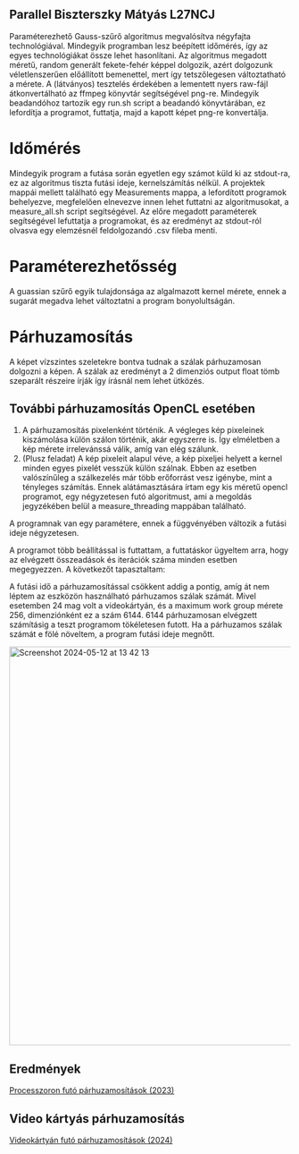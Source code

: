 ## Parallel Biszterszky Mátyás L27NCJ

Paraméterezhető Gauss-szűrő algoritmus megvalósítva négyfajta technológiával. Mindegyik programban lesz beépített időmérés, így az egyes technológiákat össze lehet hasonlítani. Az algoritmus megadott méretű, random generált fekete-fehér képpel dolgozik, azért dolgozunk véletlenszerűen előállított bemenettel, mert így tetszőlegesen változtatható a mérete. A (látványos) tesztelés érdekében a lementett nyers raw-fájl átkonvertálható az ffmpeg könyvtár segítségével png-re. Mindegyik beadandóhoz tartozik egy run.sh script a beadandó könyvtárában, ez lefordítja a programot, futtatja, majd a kapott képet png-re konvertálja.


# Időmérés

Mindegyik program a futása során egyetlen egy számot küld ki az stdout-ra, ez az algoritmus tiszta futási ideje, kernelszámítás nélkül. A projektek mappái mellett található egy Measurements mappa, a lefordított programok behelyezve, megfelelően elnevezve innen lehet futtatni az algoritmusokat, a measure_all.sh script segítségével. Az előre megadott paraméterek segítségével lefuttatja a programokat, és az eredményt az stdout-ról olvasva egy elemzésnél feldolgozandó .csv fileba menti.

# Paraméterezhetősség

A guassian szűrő egyik tulajdonsága az algalmazott kernel mérete, ennek a sugarát megadva lehet változtatni a program bonyolultságán.

# Párhuzamosítás

A képet vízszintes szeletekre bontva tudnak a szálak párhuzamosan dolgozni a képen. A szálak az eredményt a 2 dimenziós output float tömb szeparált részeire írják így írásnál nem lehet ütközés.

## További párhuzamosítás OpenCL esetében

1. A párhuzamosítás pixelenként történik. A végleges kép pixeleinek kiszámolása külön szálon történik, akár egyszerre is. Így elméletben a kép mérete irrelevánssá válik, amíg van elég szálunk.
2. (Plusz feladat) A kép pixeleit alapul véve, a kép pixeljei helyett a kernel minden egyes pixelét vesszük külön szálnak. Ebben az esetben valószínűleg a szálkezelés már több erőforrást vesz igénybe, mint a tényleges számítás. Ennek alátámasztására írtam egy kis méretű opencl programot, egy négyzetesen futó algoritmust, ami a megoldás jegyzékében belül a measure_threading mappában található.

A programnak van egy paramétere, ennek a függvényében változik a futási ideje négyzetesen.

A programot több beállítással is futtattam, a futtatáskor ügyeltem arra, hogy az elvégzett összeadások és iterációk száma minden esetben megegyezzen. A következőt tapasztaltam:

A futási idő a párhuzamosítással csökkent addig a pontig, amíg át nem léptem az eszközön használható párhuzamos szálak számát. Mivel esetemben 24 mag volt a videokártyán, és a maximum work group mérete 256, dimenziónként ez a szám 6144. 6144 párhuzamosan elvégzett számításig a teszt programom tökéletesen futott. Ha a párhuzamos szálak számát e fölé növeltem, a program futási ideje megnőtt.

<img width="713" alt="Screenshot 2024-05-12 at 13 42 13" src="https://github.com/mrByco/parralel-L27NCJ/assets/20614904/edf5d3cf-a1da-45de-99b7-f437709dc89d">



## Eredmények

[Processzoron futó párhuzamosítások (2023)](https://github.com/mrByco/parralel-L27NCJ/tree/master/beadandok/CPU)

## Video kártyás párhuzamosítás


[Videokártyán futó párhuzamosítások (2024)](https://github.com/mrByco/parralel-L27NCJ/tree/master/beadandok/OpenCL)

